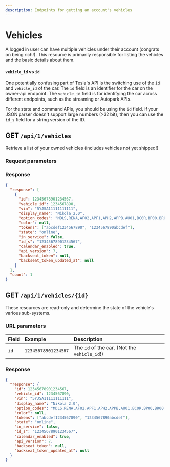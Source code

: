 ```yaml
---
description: Endpoints for getting an account's vehicles
---
```


# Vehicles

A logged in user can have multiple vehicles under their account (congrats on being rich!). This resource is primarily responsible for listing the vehicles and the basic details about them.

#### `vehicle_id` vs `id`

One potentially confusing part of Tesla's API is the switching use of the `id` and `vehicle_id` of the car. The `id` field is an identifier for the car on the owner-api endpoint. The `vehicle_id` field is for identifying the car across different endpoints, such as the streaming or Autopark APIs.

For the state and command APIs, you should be using the `id` field. If your JSON parser doesn't support large numbers (&gt;32 bit), then you can use the `id_s` field for a string version of the ID.

## GET `/api/1/vehicles`

Retrieve a list of your owned vehicles (includes vehicles not yet shipped!)

### Request parameters

### Response

```json
{
  "response": [
    {
      "id": 12345678901234567,
      "vehicle_id": 1234567890,
      "vin": "5YJSA11111111111",
      "display_name": "Nikola 2.0",
      "option_codes": "MDLS,RENA,AF02,APF1,APH2,APPB,AU01,BC0R,BP00,BR00,BS00,CDM0,CH05,PBCW,CW00,DCF0,DRLH,DSH7,DV4W,FG02,FR04,HP00,IDBA,IX01,LP01,ME02,MI01,PF01,PI01,PK00,PS01,PX00,PX4D,QTVB,RFP2,SC01,SP00,SR01,SU01,TM00,TP03,TR00,UTAB,WTAS,X001,X003,X007,X011,X013,X021,X024,X027,X028,X031,X037,X040,X044,YFFC,COUS",
      "color": null,
      "tokens": ["abcdef1234567890", "1234567890abcdef"],
      "state": "online",
      "in_service": false,
      "id_s": "12345678901234567",
      "calendar_enabled": true,
      "api_version": 7,
      "backseat_token": null,
      "backseat_token_updated_at": null
    }
  ],
  "count": 1
}
```

## GET `/api/1/vehicles/{id}`

These resources are read-only and determine the state of the vehicle's various sub-systems.

### URL parameters

| Field | Example             | Description                                  |
| :---- | :------------------ | :------------------------------------------- |
| `id`  | `12345678901234567` | The `id` of the car. (Not the `vehicle_id`!) |

### Response

```json
{
  "response": {
    "id": 12345678901234567,
    "vehicle_id": 1234567890,
    "vin": "5YJSA11111111111",
    "display_name": "Nikola 2.0",
    "option_codes": "MDLS,RENA,AF02,APF1,APH2,APPB,AU01,BC0R,BP00,BR00,BS00,CDM0,CH05,PBCW,CW00,DCF0,DRLH,DSH7,DV4W,FG02,FR04,HP00,IDBA,IX01,LP01,ME02,MI01,PF01,PI01,PK00,PS01,PX00,PX4D,QTVB,RFP2,SC01,SP00,SR01,SU01,TM00,TP03,TR00,UTAB,WTAS,X001,X003,X007,X011,X013,X021,X024,X027,X028,X031,X037,X040,X044,YFFC,COUS",
    "color": null,
    "tokens": ["abcdef1234567890", "1234567890abcdef"],
    "state": "online",
    "in_service": false,
    "id_s": "12345678901234567",
    "calendar_enabled": true,
    "api_version": 7,
    "backseat_token": null,
    "backseat_token_updated_at": null
  }
}
```
